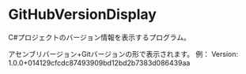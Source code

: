 # GitHubVersionDisplay
C#プロジェクトのバージョン情報を表示するプログラム。

アセンブリバージョン+Gitバージョンの形で表示されます。
例：
Version: 1.0.0+014129cfcdc87493909bd12bd2b7383d086439aa
